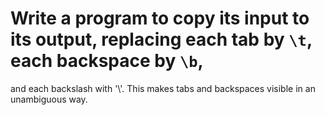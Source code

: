# Write a program to copy its input to its output, replacing each tab by `\t`, each backspace by `\b`,
and each backslash with '\\'. This makes tabs and backspaces visible in an unambiguous way.
